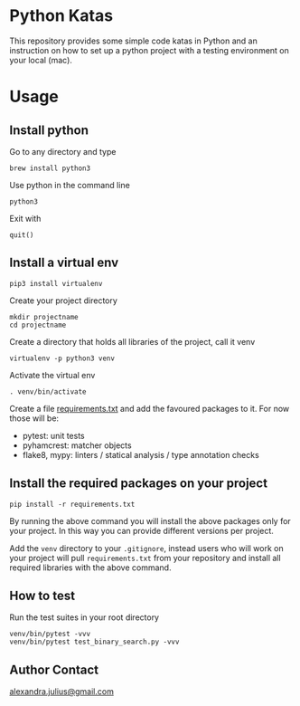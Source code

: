 # Python Katas
This repository provides some simple code katas in Python and an instruction on how to set up a python project with a testing environment on your local (mac).

# Usage

## Install python
Go to any directory and type
```
brew install python3
```
Use python in the command line
```
python3 
```
Exit with
```
quit()
```
## Install a virtual env
```
pip3 install virtualenv
```
Create your project directory
```
mkdir projectname
cd projectname
```
Create a directory that holds all libraries of the project, call it venv
```
virtualenv -p python3 venv
```
Activate the virtual env
```
. venv/bin/activate
```
Create a file [requirements.txt](https://github.com/alexandrajulius/pythonKatas/blob/master/requirements.txt) and add the favoured packages to it. For now those will be:
* pytest: unit tests
* pyhamcrest: matcher objects
* flake8, mypy: linters / statical analysis / type annotation checks

## Install the required packages on your project
```
pip install -r requirements.txt
```
By running the above command you will install the above packages only for your project. In this way you can provide different versions per project.

Add the `venv` directory to your `.gitignore`, instead users who will work on your project will pull `requirements.txt` from your repository and install all required libraries with the above command.

## How to test
Run the test suites in your root directory
```
venv/bin/pytest -vvv
venv/bin/pytest test_binary_search.py -vvv
```

## Author Contact
[alexandra.julius@gmail.com](mailto:alexandra.julius@gmail.com)
